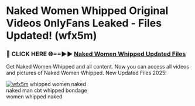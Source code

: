 # Naked Women Whipped Original Videos 0nlyFans Leaked - Files Updated! (wfx5m)

<h3>🔴 CLICK HERE 🌐==►► <a href="https://tinyurl.com/up5wt9bj" rel="nofollow">Naked Women Whipped Updated Files</a></h3>

Get Naked Women Whipped and all content. Now you can access all videos and pictures of Naked Women Whipped. New Updated Files 2025!

[![wfx5m](https://i.imgur.com/ABiUzMV.gif)](https://tinyurl.com/up5wt9bj)
whipped women naked<br>
naked man cbt whipped bondage<br>
women whipped naked
